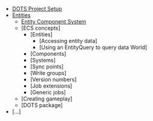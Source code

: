 - [DOTS Project Setup](https://docs.unity3d.com/Packages/com.unity.entities@0.17/manual/install_setup.html)
- [Entities](Entities/_nav.md)
	- [Entity Component System](Entities/Index.md)
	- [ECS concepts]
		- [Entities]
			- [Accessing entity data]
			- [Using an EntityQuery to query data World]
		- [Components]
		- [Systems]
		- [Sync points]
		- [Write groups]
		- [Version numbers]
		- [Job extensions]
		- [Generic jobs]
	- [Creating gameplay]
	- [DOTS package]
- [...]

